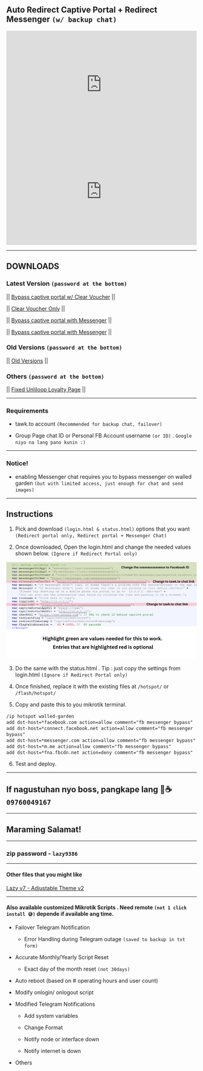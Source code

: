 ## Auto Redirect Captive Portal + Redirect Messenger `(w/ backup chat)`

<div class="video-container">
  <div class="video-wrapper">
    <iframe src="https://www.youtube.com/embed/vllGGkFhSF4?autoplay=1&mute=1&vq=hd1080" frameborder="0" allow="accelerometer; autoplay; encrypted-media; gyroscope; picture-in-picture" allowfullscreen></iframe>
  </div>
</div>

<div class="video-container">
  <div class="video-wrapper">
    <iframe src="https://www.youtube.com/embed/w9SFjzVCnEo?autoplay=1&mute=1&vq=hd1080" frameborder="0" allow="accelerometer; autoplay; encrypted-media; gyroscope; picture-in-picture" allowfullscreen></iframe>
  </div>
</div>

<style>
  .video-container {
    position: relative;
    width: 100%;
    padding-bottom: 56.25%; /* 16:9 aspect ratio (height / width) */
  }

  .video-wrapper,  .video-wrapper2 {
    position: absolute;
    top: 0;
    left: 0;
    width: 100%;
    height: 100%;
  }

  .video-wrapper iframe {
    width: 100%;
    height: 100%;
  }
</style>

---

## DOWNLOADS

### Latest Version `(password at the bottom)`

|| <a href="https://raw.githubusercontent.com/RMBDon/JuanfiMessengerChat/main/Bypass captive portal with clear voucher.zip" download>Bypass captive portal w/ Clear Voucher</a> || 

|| <a href="https://raw.githubusercontent.com/RMBDon/JuanfiMessengerChat/main/clear voucher only.zip" download>Clear Voucher Only</a> || 

|| <a href="https://raw.githubusercontent.com/RMBDon/JuanfiMessengerChat/main/Bypass captive portal with Messenger with Clear Voucher.zip" download>Bypass captive portal with Messenger</a> ||

|| <a href="https://raw.githubusercontent.com/RMBDon/JuanfiMessengerChat/main/Bypass captive portal with Messenger.zip" download>Bypass captive portal with Messenger</a> ||


### Old Versions `(password at the bottom)`

|| <a href="https://raw.githubusercontent.com/RMBDon/JuanfiMessengerChat/main/Old_versions.zip" download>Old Versions</a> ||


### Others `(password at the bottom)`

|| <a href="https://raw.githubusercontent.com/RMBDon/JuanfiMessengerChat/main/loyalty.zip" download>Fixed Unliloop Loyalty Page</a> ||

---

### Requirements

   - tawk.to account `(Recommended for backup chat, failover)`
        
   - Group Page chat ID or Personal FB Account username `(or ID)` . `Google niyo na lang pano kunin :)`

---

### Notice!

   - enabling Messenger chat requires you to bypass messenger on walled garden `(but with limited access, just enough for chat and send images)`

---

## Instructions

   1. Pick and download `(login.html & status.html)` options that you want `(Redirect portal only, Redirect portal + Messenger Chat)`

   2. Once downloaded, Open the login.html and change the needed values shown below. `(Ignore if Redirect Portal only)`

![Example Image](Parameters.png)

   3. Do the same with the status.html . Tip : just copy the settings from login.html `(Ignore if Redirect Portal only)`

   4. Once finished, replace it with the existing files at `/hotspot/` or `/flash/hotspot/`

   5. Copy and paste this to you mikrotik terminal.
         
    /ip hotspot walled-garden
    add dst-host=*facebook.com action=allow comment="fb messenger bypass"
    add dst-host=*connect.facebook.net action=allow comment="fb messenger bypass"
    add dst-host=*messenger.com action=allow comment="fb messenger bypass"
    add dst-host=*m.me action=allow comment="fb messenger bypass"
    add dst-host=*fna.fbcdn.net action=deny comment="fb messenger bypass"

   6. Test and deploy.

---

## If nagustuhan nyo boss, pangkape lang 🤣☕️ `09760049167` 

---

## Maraming Salamat!

---

### zip password - `lazy9386`

---

#### Other files that you might like

<a href="https://rmbdon.github.io/Lazy-Portal-v7-RMTheme-2/"> Lazy v7 - Adjustable Theme v2</a>

---

#### Also available customized Mikrotik Scripts . Need remote `(not 1 click install 😅)` depende if available ang time.

  - Failover Telegram Notification

    - Error Handling during Telegram outage `(saved to backup in txt form)`

  - Accurate Monthly/Yearly Script Reset

    - Exact day of the month reset `(not 30days)`

  - Auto reboot (based on # operating hours and user count)

  - Modify onlogin/ onlogout script

  - Modified Telegram Notifications

    - Add system variables

    - Change Format

    - Notify node or interface down

    - Notify internet is down

  - Others
